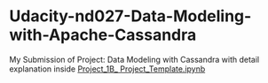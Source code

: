 # Udacity-nd027-Data-Modeling-with-Apache-Cassandra  
My Submission of Project: Data Modeling with Cassandra with detail explanation inside 
[Project_1B_ Project_Template.ipynb](https://github.com/Polarbeargo/Udacity-nd027-Data-Modeling-with-Apache-Cassandra/blob/main/Project_1B_%20Project_Template.ipynb)
